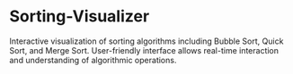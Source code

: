# Sorting-Visualizer
Interactive visualization of sorting algorithms including Bubble Sort, Quick Sort, and Merge Sort. User-friendly interface allows real-time interaction and understanding of algorithmic operations.
